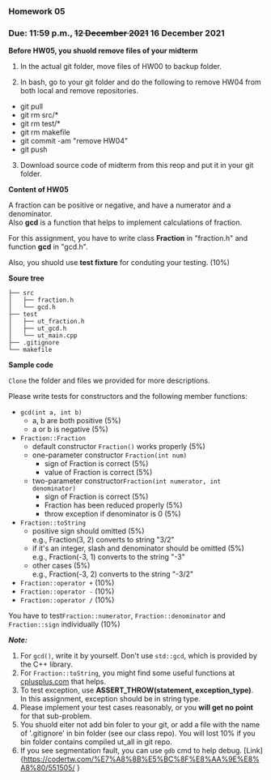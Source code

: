 ### Homework 05

### Due: 11:59 p.m., ~~12 December 2021~~ 16 December 2021

**Before HW05, you shuold remove files of your midterm**

1. In the actual git folder, move files of HW00 to backup folder.

2. In bash, go to your git folder and do the following to remove HW04 from both local and remove repositories.

- git pull
- git rm src/*
- git rm test/*
- git rm makefile
- git commit -am "remove HW04"
- git push

3. Download source code of midterm from this reop and put it in your git folder.

**Content of HW05**

A fraction can be positive or negative, and have a numerator and a denominator. \
Also **gcd** is a function that helps to implement calculations of fraction.

For this assignment, you have to write class **Fraction** in "fraction.h" and function **gcd** in "gcd.h".

Also, you shuold use **test fixture** for conduting your testing. (10%)

**Soure tree**

```
├── src
│   ├── fraction.h
│   └── gcd.h
├── test
│   ├── ut_fraction.h
│   ├── ut_gcd.h
│   └── ut_main.cpp
├── .gitignore
└── makefile
```

**Sample code**

`Clone` the folder and files we provided for more descriptions.

Please write tests for constructors and the following member functions:

- `gcd(int a, int b)`
  - a, b are both positive (5%)
  - a or b is negative (5%)
- `Fraction::Fraction`
  - default constructor `Fraction()` works properly (5%)
  - one-parameter constructor `Fraction(int num)`
    - sign of Fraction is correct (5%)
    - value of Fraction is correct (5%)
  - two-parameter constructor`Fraction(int numerator, int denominator)`
    - sign of Fraction is correct (5%)
    - Fraction has been reduced properly (5%)
    - throw exception if denominator is 0 (5%)
- `Fraction::toString`
  - positive sign should omitted (5%) \
  e.g., Fraction(3, 2) converts to string "3/2"
  - if it's an integer, slash and denominator should be omitted (5%) \
  e.g., Fraction(-3, 1) converts to the string "-3"
  - other cases (5%) \
  e.g., Fraction(-3, 2) converts to the string "-3/2"
- `Fraction::operator +` (10%)
- `Fraction::operator -` (10%)
- `Fraction::operator /` (10%)

You have to test`Fraction::numerator`, `Fraction::denominator` and `Fraction::sign` individually (10%)

***Note:***
1. For `gcd()`, write it by yourself. Don't use `std::gcd`, which is provided by the C++ library.
2. For `Fraction::toString`, you might find some useful functions at [cplusplus.com](https://www.cplusplus.com) that helps.
3. To test exception, use **ASSERT_THROW(statement, exception_type)**. \
In this assignment, exception should be in string type.
4. Please implement your test cases reasonably, or you **will get no point** for that sub-problem.
5. You shuold eiter not add bin foler to your git, or add a file with the name of '.gitignore' in bin folder (see our class repo). You will lost 10% if you bin folder contains compiled ut_all in git repo.
6. If you see segmentation fault, you can use `gdb` cmd to help debug. [Link]{https://codertw.com/%E7%A8%8B%E5%BC%8F%E8%AA%9E%E8%A8%80/551505/
}
